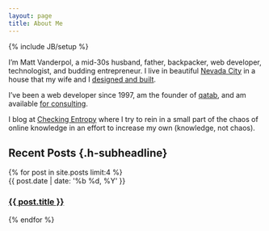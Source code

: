 ```yaml
---
layout: page
title: About Me
---
```

{% include JB/setup %}

I’m Matt Vanderpol, a mid-30s husband, father, backpacker, web developer, technologist, and budding entrepreneur. I live in beautiful [Nevada City](http://www.nevadacitychamber.com/) in a house that my wife and I [designed and built](http://vanderbrew.com/house/).

I’ve been a web developer since 1997, am the founder of [qatab](http://qatab.com), and am available [for consulting](consulting.html).

I blog at [Checking Entropy](checking-entropy/) where I try to rein in a small part of the chaos of online knowledge in an effort to increase my own (knowledge, not chaos).
    
## Recent Posts  {.h-subheadline}

<div class="posts">
  {% for post in site.posts limit:4 %}
    <article class="hentry post-line">
      <time class="post-date published" title="{{post.date | date: '%Y-%m-%d'}}">{{ post.date | date: '%b %d, %Y' }}</time>
      <h3 class="h-postlineheadline entry-title"><a href="{{ BASE_PATH }}{{ post.url }}">{{ post.title }}</a></h3>
    </article>
  {% endfor %}
</div>


